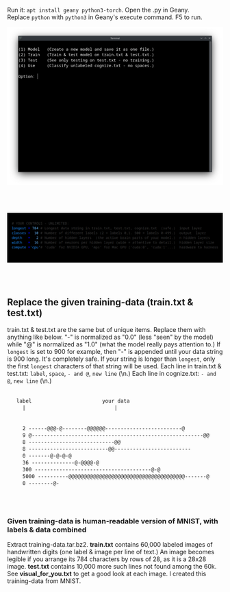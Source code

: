 Run it: ```apt install geany python3-torch```. Open the .py in Geany.<br>
Replace ```python``` with ```python3``` in Geany's execute command. F5 to run.

<p align="center">
  <img src="https://raw.githubusercontent.com/compromise-evident/ML/refs/heads/main/Other/Terminal_4e4abe173a64d076364fff6df84783f0.png">
</p>

<br>
<br>

<p align="center">
  <img src="https://raw.githubusercontent.com/compromise-evident/ML/refs/heads/main/Other/Configurable_7d3fe46d2709a004c1fcd83027ea7af6.png">
</p>

<br>
<br>

## Replace the given training-data (train.txt & test.txt)

train.txt & test.txt are the same but of unique items.
Replace them with anything like below.
"-" is normalized as "0.0" (less "seen" by the model)
while "@" is normalized as "1.0" (what the model really pays attention to.)
If ```longest``` is set to 900 for example,
then "-" is appended until your data string is 900 long.
It's completely safe. If your string is longer than ```longest```,
only the first ```longest``` characters of that string will be used.
Each line in train.txt & test.txt: ```label```, ```space```, ```- and @```, ```new line``` (\n.)
Each line in cognize.txt: ```- and @```, ```new line``` (\n.)

```text

   label                       your data
     |                             |


     2 ------@@@-@--------@@@@@@-------------------------@
     9 @--------------------------------------------------------@@
     8 ----------------------------@@
     8 --------------------------@@-------------------------
     0 -------@-@-@-@
     36 --------------@-@@@@-@
     300 --------------------------------------@-@
     5000 ----------@@@@@@@@@@@@@@@@@@@@@@@@@@@@@@@@@@@@@@-------@
     0 --------@-

```

<br>
<br>

### Given training-data is human-readable version of MNIST, with labels & data combined

Extract training-data.tar.bz2.
**train.txt** contains 60,000 labeled images of handwritten digits
(one label & image per line of text.) An image becomes legible if you arrange
its 784 characters by rows of 28, as it is a 28x28 image.
**test.txt** contains 10,000 more such lines not found among the 60k.
See **visual_for_you.txt** to get a good look at each image.
I created this training-data from MNIST.
